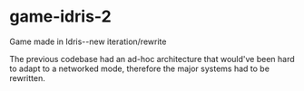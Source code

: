 # game-idris-2

Game made in Idris--new iteration/rewrite

The previous codebase had an ad-hoc architecture that would've been hard to adapt to a networked mode, therefore the major systems had to be rewritten.
